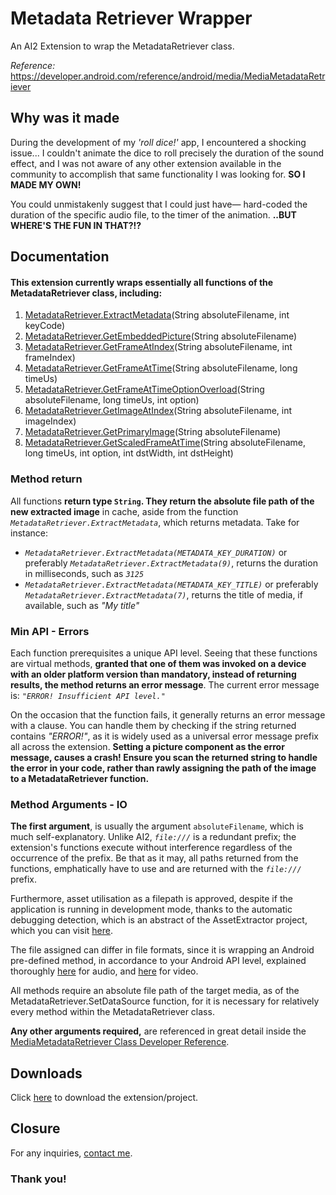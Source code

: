 # Metadata Retriever Wrapper

An AI2 Extension to wrap the MetadataRetriever class.


*Reference:* https://developer.android.com/reference/android/media/MediaMetadataRetriever


## Why was it made

During the development of my *'roll dice!'* app, I encountered a shocking issue... I couldn't animate the dice to roll precisely the duration of the sound effect, and I was not aware of any other extension available in the community to accomplish that same functionality I was looking for. **SO I MADE MY OWN!**


You could unmistakenly suggest that I could just have— hard-coded the duration of the specific audio file, to the timer of the animation. **..BUT WHERE'S THE FUN IN THAT?!?**


## Documentation

#### This extension currently wraps essentially all functions of the MetadataRetriever class, including:

1. [MetadataRetriever.ExtractMetadata](https://developer.android.com/reference/android/media/MediaMetadataRetriever#extractMetadata(int))(String absoluteFilename, int keyCode)
2. [MetadataRetriever.GetEmbeddedPicture](https://developer.android.com/reference/android/media/MediaMetadataRetriever#getEmbeddedPicture())(String absoluteFilename)
3. [MetadataRetriever.GetFrameAtIndex](https://developer.android.com/reference/android/media/MediaMetadataRetriever#getFrameAtIndex(int))(String absoluteFilename, int frameIndex)
4. [MetadataRetriever.GetFrameAtTime](https://developer.android.com/reference/android/media/MediaMetadataRetriever#getFrameAtTime(long))(String absoluteFilename, long timeUs)
5. [MetadataRetriever.GetFrameAtTimeOptionOverload](https://developer.android.com/reference/android/media/MediaMetadataRetriever#getFrameAtTime(long,%20int))(String absoluteFilename, long timeUs, int option)
6. [MetadataRetriever.GetImageAtIndex](https://developer.android.com/reference/android/media/MediaMetadataRetriever#getImageAtIndex(int))(String absoluteFilename, int imageIndex)
7. [MetadataRetriever.GetPrimaryImage](https://developer.android.com/reference/android/media/MediaMetadataRetriever#getPrimaryImage())(String absoluteFilename)
8. [MetadataRetriever.GetScaledFrameAtTime](https://developer.android.com/reference/android/media/MediaMetadataRetriever#getScaledFrameAtTime(long,%20int,%20int,%20int))(String absoluteFilename, long timeUs, int option, int dstWidth, int dstHeight)


### Method return
All functions **return type `String`. They return the absolute file path of the new extracted image** in cache, aside from the function *`MetadataRetriever.ExtractMetadata`*, which returns metadata. Take for instance: 


- *`MetadataRetriever.ExtractMetadata(METADATA_KEY_DURATION)`* or preferably *`MetadataRetriever.ExtractMetadata(9)`*, returns the duration in milliseconds, such as *`3125`*
- *`MetadataRetriever.ExtractMetadata(METADATA_KEY_TITLE)`* or preferably *`MetadataRetriever.ExtractMetadata(7)`*, returns the title of media, if available, such as *"My title"*



### Min API - Errors
Each function prerequisites a unique API level. Seeing that these functions are virtual methods, **granted that one of them was invoked on a device with an older platform version than mandatory, instead of returning results, the method returns an error message**. The current error message is: *`"ERROR! Insufficient API level."`*


On the occasion that the function fails, it generally returns an error message with a clause. You can handle them by checking if the string returned contains *"ERROR!"*, as it is widely used as a universal error message prefix all across the extension. **Setting a picture component as the error message, causes a crash! Ensure you scan the returned string to handle the error in your code, rather than rawly assigning the path of the image to a MetadataRetriever function.**


### Method Arguments - IO
**The first argument**, is usually the argument `absoluteFilename`, which is much self-explanatory. Unlike AI2, *`file:///`* is a redundant prefix; the extension's functions execute without interference regardless of the occurrence of the prefix. Be that as it may, all paths returned from the functions, emphatically have to use and are returned with the *`file:///`* prefix.


Furthermore, asset utilisation as a filepath is approved, despite if the application is running in development mode, thanks to the automatic debugging detection, which is an abstract of the AssetExtractor project, which you can visit [here](https://github.com/Brillianware/AssetExtractor/).


The file assigned can differ in file formats, since it is wrapping an Android pre-defined method, in accordance to your Android API level, explained thoroughly [here](https://developer.android.com/guide/topics/media/media-formats#audio-formats) for audio, and [here](https://developer.android.com/guide/topics/media/media-formats#video-formats) for video.


All methods require an absolute file path of the target media, as of the MetadataRetriever.SetDataSource function, for it is necessary for relatively every method within the MetadataRetriever class.


**Any other arguments required,** are referenced in great detail inside the [MediaMetadataRetriever Class Developer Reference](https://developer.android.com/reference/android/media/MediaMetadataRetriever#public-methods_1).




## Downloads

Click [here](https://github.com/Brilliafy/metadataretrieverwrapper/releases) to download the extension/project.


## Closure
For any inquiries, [contact me](https://github.com/Brilliafy).


### Thank you!
